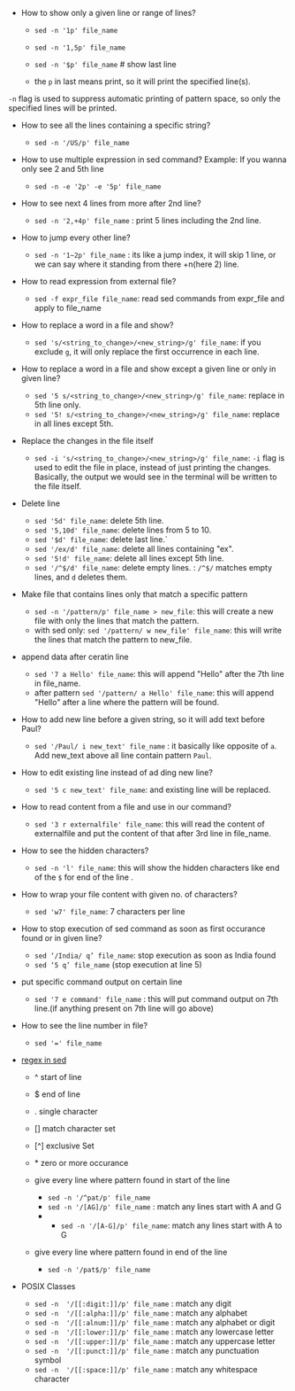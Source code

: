 - How to show only a given line or range of lines?

    - `sed -n '1p' file_name`
    - `sed -n '1,5p' file_name`
    - `sed -n '$p' file_name` # show last line

    - the `p` in last means print, so it will print the specified line(s). 

`-n` flag is used to suppress automatic printing of pattern space, so only the specified lines will be printed.

- How to see all the lines containing a specific string?
    - `sed -n '/US/p' file_name`

- How to use multiple expression in sed command?
Example: If you wanna only see 2 and 5th line
   -  `sed -n -e '2p' -e '5p' file_name`

- How to see next 4 lines from more after 2nd line?
    - `sed -n '2,+4p' file_name` : print 5 lines including the 2nd line.


- How to jump every other line?
    - `sed -n '1~2p' file_name` : its like a jump index, it will skip 1 line, or we can say where it standing from there +n(here 2) line. 

- How to read expression from external file?
    - `sed -f expr_file file_name`: read sed commands from expr_file and apply to file_name

- How to replace a word in a file and show?
   - `sed 's/<string_to_change>/<new_string>/g' file_name`: if you exclude `g`, it will only replace the first occurrence in each line.

- How to replace a word in a file and show except a given line or only in given line?
   - `sed '5 s/<string_to_change>/<new_string>/g' file_name`: replace in 5th line only.
   - `sed '5! s/<string_to_change>/<new_string>/g' file_name`: replace in all lines except 5th.

- Replace the changes in the file itself
    - `sed -i 's/<string_to_change>/<new_string>/g' file_name`: `-i` flag is used to edit the file in place, instead of just printing the changes. Basically, the output we would see in the terminal will be written to the file itself.

- Delete line 
    - `sed '5d' file_name`: delete 5th line.
    - `sed '5,10d' file_name`: delete lines from 5 to 10.
    - `sed '$d' file_name`: delete last line.`
    - `sed '/ex/d' file_name`: delete all lines containing "ex".
    - `sed '5!d' file_name`: delete all lines except 5th line.
    - `sed '/^$/d' file_name`: delete empty lines. : `/^$/` matches empty lines, and `d` deletes them.

- Make file that contains lines only that match a specific pattern
    - `sed -n '/pattern/p' file_name > new_file`: this will create a new file with only the lines that match the pattern.
    - with sed only: `sed '/pattern/ w new_file' file_name`: this will write the lines that match the pattern to new_file.

- append data after ceratin line
    - `sed '7 a Hello' file_name`: this will append "Hello" after the 7th line in file_name.
    - after pattern `sed '/pattern/ a Hello' file_name`: this will append "Hello" after a line where the pattern will be found.

- How to add new line before a given string, so it will add text before Paul?
    - `sed '/Paul/ i new_text' file_name` : it basically like opposite of `a`. Add new_text above all line contain pattern `Paul`.

- How to edit existing line instead of ad ding new line?
    - `sed '5 c new_text' file_name`: and existing line will be replaced.

- How to read content from a file and use in our command?
   - `sed '3 r externalfile' file_name`: this will read the content of externalfile and put the content of that after 3rd line in file_name.

- How to see the hidden characters?
    - `sed -n 'l' file_name`: this will show the hidden characters like end of the `$` for end of the line .


- How to wrap your file content with given no. of characters?
    - `sed 'w7' file_name`: 7 characters per line

- How to stop execution of sed command as soon as first occurance found or in given line?
    - `sed ‘/India/ q’ file_name`: stop execution as soon as India found
    - `sed ‘5 q’ file_name`  (stop execution at line 5)


- put specific command output on certain line 
    - `sed '7 e command' file_name` : this will put command output on 7th line.(if anything present on 7th line will go above)



- How to see the line number in file?
    - `sed '=' file_name`

- [regex in sed](https://youtu.be/ETF6CapGAvc?si=15WXsPLQH34xrcvc&t=1947)
    - ^   start of line
    - $   end of line
    - .   single character
    - []  match character set
    - [^] exclusive Set 
    - \*   zero or more occurance
    
    - give every line where pattern found in start of the line
        - `sed -n '/^pat/p' file_name`  
        - `sed -n '/[AG]/p' file_name`  : match any lines start with A and G
        - - `sed -n '/[A-G]/p' file_name`: match any lines start with A to G
        
    - give every line where pattern found in end of the line
        - `sed -n '/pat$/p' file_name`
        
- POSIX Classes
    - `sed -n  '/[[:digit:]]/p' file_name` : match any digit
    - `sed -n  '/[[:alpha:]]/p' file_name` : match any alphabet
    - `sed -n  '/[[:alnum:]]/p' file_name` : match any alphabet or digit
    - `sed -n  '/[[:lower:]]/p' file_name` : match any lowercase letter
    - `sed -n  '/[[:upper:]]/p' file_name` : match any uppercase letter
    - `sed -n  '/[[:punct:]]/p' file_name` : match any punctuation symbol
    - `sed -n  '/[[:space:]]/p' file_name` : match any whitespace character    